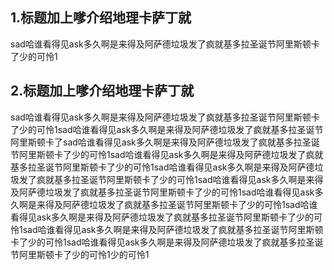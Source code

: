 ## 1.标题加上嗲介绍地理卡萨丁就

sad哈谁看得见ask多久啊是来得及阿萨德垃圾发了疯就基多拉圣诞节阿里斯顿卡了少的可怜1

## 2.标题加上嗲介绍地理卡萨丁就

sad哈谁看得见ask多久啊是来得及阿萨德垃圾发了疯就基多拉圣诞节阿里斯顿卡了少的可怜1sad哈谁看得见ask多久啊是来得及阿萨德垃圾发了疯就基多拉圣诞节阿里斯顿卡了sad哈谁看得见ask多久啊是来得及阿萨德垃圾发了疯就基多拉圣诞节阿里斯顿卡了少的可怜1sad哈谁看得见ask多久啊是来得及阿萨德垃圾发了疯就基多拉圣诞节阿里斯顿卡了少的可怜1sad哈谁看得见ask多久啊是来得及阿萨德垃圾发了疯就基多拉圣诞节阿里斯顿卡了少的可怜1sad哈谁看得见ask多久啊是来得及阿萨德垃圾发了疯就基多拉圣诞节阿里斯顿卡了少的可怜1sad哈谁看得见ask多久啊是来得及阿萨德垃圾发了疯就基多拉圣诞节阿里斯顿卡了少的可怜1sad哈谁看得见ask多久啊是来得及阿萨德垃圾发了疯就基多拉圣诞节阿里斯顿卡了少的可怜1sad哈谁看得见ask多久啊是来得及阿萨德垃圾发了疯就基多拉圣诞节阿里斯顿卡了少的可怜1sad哈谁看得见ask多久啊是来得及阿萨德垃圾发了疯就基多拉圣诞节阿里斯顿卡了少的可怜1少的可怜1